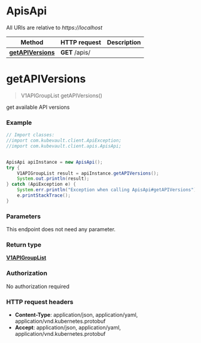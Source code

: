 # ApisApi

All URIs are relative to *https://localhost*

Method | HTTP request | Description
------------- | ------------- | -------------
[**getAPIVersions**](ApisApi.md#getAPIVersions) | **GET** /apis/ | 


<a name="getAPIVersions"></a>
# **getAPIVersions**
> V1APIGroupList getAPIVersions()



get available API versions

### Example
```java
// Import classes:
//import com.kubevault.client.ApiException;
//import com.kubevault.client.apis.ApisApi;


ApisApi apiInstance = new ApisApi();
try {
    V1APIGroupList result = apiInstance.getAPIVersions();
    System.out.println(result);
} catch (ApiException e) {
    System.err.println("Exception when calling ApisApi#getAPIVersions");
    e.printStackTrace();
}
```

### Parameters
This endpoint does not need any parameter.

### Return type

[**V1APIGroupList**](V1APIGroupList.md)

### Authorization

No authorization required

### HTTP request headers

 - **Content-Type**: application/json, application/yaml, application/vnd.kubernetes.protobuf
 - **Accept**: application/json, application/yaml, application/vnd.kubernetes.protobuf

